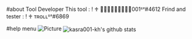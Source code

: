 #about Tool
Developer This tool : ! ♰ ᲼᲼᲼᲼᲼᲼᲼᲼᲼001ᴿᶻ#4612
Frind and tester : ! ♰ ᴛʀᴏʟʟᴿᶻ#6869



#help menu
![Picture](https://media.discordapp.net/attachments/902887534487556102/907858533461135370/unknown.png)
<img align="center" src="https://github-readme-stats.vercel.app/api/top-langs/?username=kasra001-kh&hide=lua&theme=dracula" alt="kasra001-kh's github stats"/>





